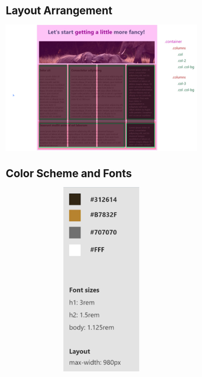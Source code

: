 # Layout Arrangement

<p align="center">
    <img src="https://github.com/Jplaudir8/Front-end-exercises/blob/master/Reviewing%20Flexbox/Arrangement.png" width="900" alt="" title="Arrangement">
</p>

# Color Scheme and Fonts

<p align="center">
    <img src="https://github.com/Jplaudir8/Front-end-exercises/blob/master/Reviewing%20Flexbox/ColorandFontScheme.png" width="200" alt="" title="Color and Font Scheme">
</p>
